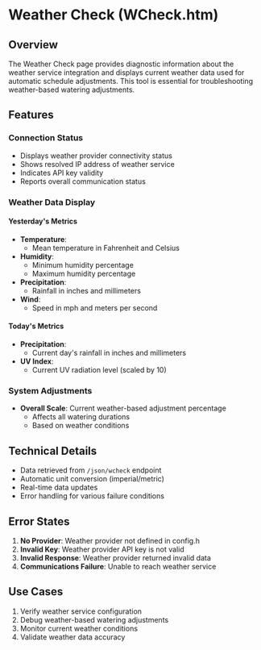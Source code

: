 # Weather Check (WCheck.htm)

## Overview
The Weather Check page provides diagnostic information about the weather service integration and displays current weather data used for automatic schedule adjustments. This tool is essential for troubleshooting weather-based watering adjustments.

## Features

### Connection Status
- Displays weather provider connectivity status
- Shows resolved IP address of weather service
- Indicates API key validity
- Reports overall communication status

### Weather Data Display

#### Yesterday's Metrics
- **Temperature**:
  - Mean temperature in Fahrenheit and Celsius
- **Humidity**:
  - Minimum humidity percentage
  - Maximum humidity percentage
- **Precipitation**:
  - Rainfall in inches and millimeters
- **Wind**:
  - Speed in mph and meters per second

#### Today's Metrics
- **Precipitation**:
  - Current day's rainfall in inches and millimeters
- **UV Index**:
  - Current UV radiation level (scaled by 10)

### System Adjustments
- **Overall Scale**: Current weather-based adjustment percentage
  - Affects all watering durations
  - Based on weather conditions

## Technical Details
- Data retrieved from `/json/wcheck` endpoint
- Automatic unit conversion (imperial/metric)
- Real-time data updates
- Error handling for various failure conditions

## Error States
1. **No Provider**: Weather provider not defined in config.h
2. **Invalid Key**: Weather provider API key is not valid
3. **Invalid Response**: Weather provider returned invalid data
4. **Communications Failure**: Unable to reach weather service

## Use Cases
1. Verify weather service configuration
2. Debug weather-based watering adjustments
3. Monitor current weather conditions
4. Validate weather data accuracy 